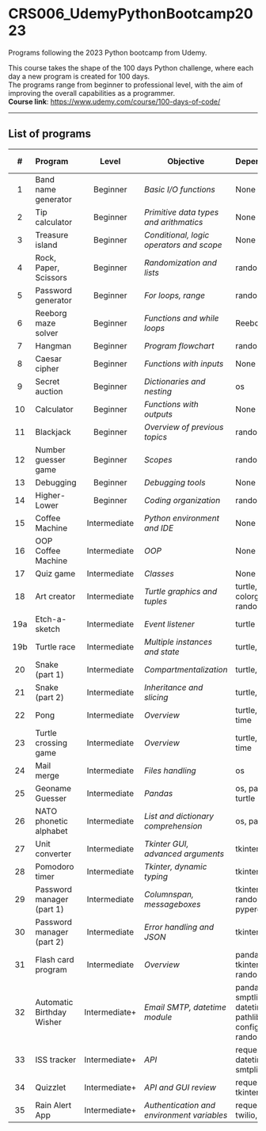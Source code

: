 # CRS006_UdemyPythonBootcamp2023
Programs following the 2023 Python bootcamp from Udemy.

This course takes the shape of the 100 days Python challenge, where each day a new program is created for 100 days.<br>
The programs range from beginner to professional level, with the aim of improving the overall capabilities as a programmer.<br>
<b>Course link</b>: https://www.udemy.com/course/100-days-of-code/

---
## List of programs
|  #  | Program                   | Level         | Objective                                     | Dependencies                   | Completion date | 
|:---:|:--------------------------|:-------------:|-----------------------------------------------|--------------------------------|:---------------:| 
|  1  | Band name generator       | Beginner      | <i>Basic I/O functions</i>                    | None                           | *12/10/23*      |     
|  2  | Tip calculator            | Beginner      | <i>Primitive data types and arithmatics</i>   | None                           | *13/10/23*      |     
|  3  | Treasure island           | Beginner      | <i>Conditional, logic operators and scope</i> | None                           | *14/10/23*      |     
|  4  | Rock, Paper, Scissors     | Beginner      | <i>Randomization and lists</i>                | random                         | *15/10/23*      |     
|  5  | Password generator        | Beginner      | <i>For loops, range</i>                       | random                         | *16/10/23*      |     
|  6  | Reeborg maze solver       | Beginner      | <i>Functions and while loops</i>              | Reeborg                        | *18/10/23*      |     
|  7  | Hangman                   | Beginner      | <i>Program flowchart</i>                      | random, os                     | *19/10/23*      |     
|  8  | Caesar cipher             | Beginner      | <i>Functions with inputs</i>                  | None                           | *20/10/23*      |     
|  9  | Secret auction            | Beginner      | <i>Dictionaries and nesting</i>               | os                             | *21/10/23*      |     
| 10  | Calculator                | Beginner      | <i>Functions with outputs</i>                 | None                           | *22/10/23*      |     
| 11  | Blackjack                 | Beginner      | <i>Overview of previous topics</i>            | random, os                     | *24/10/23*      |     
| 12  | Number guesser game       | Beginner      | <i>Scopes</i>                                 | random                         | *25/10/23*      |     
| 13  | Debugging                 | Beginner      | <i>Debugging tools</i>                        | None                           | *26/10/23*      |     
| 14  | Higher-Lower              | Beginner      | <i>Coding organization</i>                    | random, os                     | *28/10/23*      |     
| 15  | Coffee Machine            | Intermediate  | <i>Python environment and IDE</i>             | None                           | *29/10/23*      |     
| 16  | OOP Coffee Machine        | Intermediate  | <i>OOP</i>                                    | None                           | *30/10/23*      |     
| 17  | Quiz game                 | Intermediate  | <i>Classes</i>                                | None                           | *31/10/23*      |     
| 18  | Art creator               | Intermediate  | <i>Turtle graphics and tuples</i>             | turtle, colorgram, random      | *01/11/23*      |     
| 19a | Etch-a-sketch             | Intermediate  | <i>Event listener</i>                         | turtle                         | *02/11/23*      | 
| 19b | Turtle race               | Intermediate  | <i>Multiple instances and state</i>           | turtle, random                 | *02/11/23*      | 
| 20  | Snake (part 1)            | Intermediate  | <i>Compartmentalization</i>                   | turtle, time                   | *03/11/23*      | 
| 21  | Snake (part 2)            | Intermediate  | <i>Inheritance and slicing</i>                | turtle, random                 | *04/11/23*      | 
| 22  | Pong                      | Intermediate  | <i>Overview</i>                               | turtle, random, time           | *06/11/23*      | 
| 23  | Turtle crossing game      | Intermediate  | <i>Overview</i>                               | turtle, random, time           | *07/11/23*      | 
| 24  | Mail merge                | Intermediate  | <i>Files handling</i>                         | os                             | *08/11/23*      | 
| 25  | Geoname Guesser           | Intermediate  | <i>Pandas</i>                                 | os, pandas, turtle             | *11/11/23*      |  
| 26  | NATO phonetic alphabet    | Intermediate  | <i>List and dictionary comprehension</i>      | os, pandas                     | *11/11/23*      | 
| 27  | Unit converter            | Intermediate  | <i>Tkinter GUI, advanced arguments</i>        | tkinter                        | *13/11/23*      | 
| 28  | Pomodoro timer            | Intermediate  | <i>Tkinter, dynamic typing</i>                | tkinter, os                    | *14/11/23*      | 
| 29  | Password manager (part 1) | Intermediate  | <i>Columnspan, messageboxes</i>               | tkinter, os, random, pyperclip | *15/11/23*      | 
| 30  | Password manager (part 2) | Intermediate  | <i>Error handling and JSON</i>                | tkinter, json                  | *17/11/23*      | 
| 31  | Flash card program        | Intermediate  | <i>Overview</i>                               | pandas, os, tkinter, random | *19/11/23* |
| 32  | Automatic Birthday Wisher | Intermediate+ | <i>Email SMTP, datetime module</i>            | pandas, smptlib, datetime, pathlib, configparser, random | *25/11/23* |
| 33  | ISS tracker               | Intermediate+ | <i>API</i>                                    | requests, datetime, smtplib, time | *28/11/23* |
| 34  | Quizzlet                  | Intermediate+ | <i>API and GUI review</i>                     | requests, tkinter | *30/11/23* |
| 35  | Rain Alert App            | Intermediate+ | <i>Authentication and environment variables </i> | requests, twilio, os | *03/11/23* |